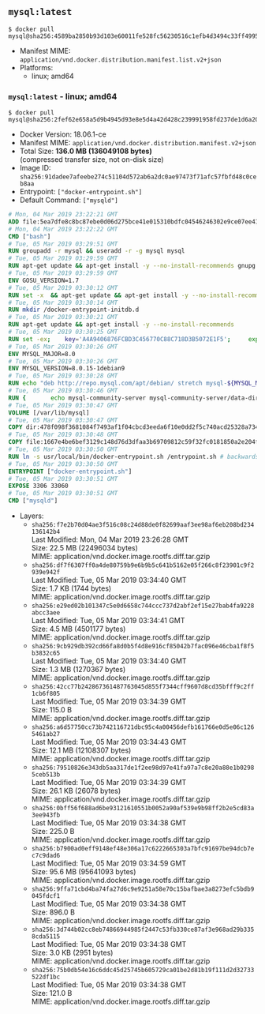 ## `mysql:latest`

```console
$ docker pull mysql@sha256:4589ba2850b93d103e60011fe528fc56230516c1efb4d3494c33ff499505356f
```

-	Manifest MIME: `application/vnd.docker.distribution.manifest.list.v2+json`
-	Platforms:
	-	linux; amd64

### `mysql:latest` - linux; amd64

```console
$ docker pull mysql@sha256:2fef62e658a5d9b4945d93e8e5d4a42d428c239991958fd237de1d6a207c0de6
```

-	Docker Version: 18.06.1-ce
-	Manifest MIME: `application/vnd.docker.distribution.manifest.v2+json`
-	Total Size: **136.0 MB (136049108 bytes)**  
	(compressed transfer size, not on-disk size)
-	Image ID: `sha256:91dadee7afeebe274c51104d572ab6a2dc0ae97473f71afc57fbfd48c0ceb8aa`
-	Entrypoint: `["docker-entrypoint.sh"]`
-	Default Command: `["mysqld"]`

```dockerfile
# Mon, 04 Mar 2019 23:22:21 GMT
ADD file:5ea7dfe8c8bc87ebe0d06d275bce41e015310bdfc04546246302e9ce07ee416c in / 
# Mon, 04 Mar 2019 23:22:22 GMT
CMD ["bash"]
# Tue, 05 Mar 2019 03:29:51 GMT
RUN groupadd -r mysql && useradd -r -g mysql mysql
# Tue, 05 Mar 2019 03:29:59 GMT
RUN apt-get update && apt-get install -y --no-install-recommends gnupg dirmngr && rm -rf /var/lib/apt/lists/*
# Tue, 05 Mar 2019 03:29:59 GMT
ENV GOSU_VERSION=1.7
# Tue, 05 Mar 2019 03:30:12 GMT
RUN set -x 	&& apt-get update && apt-get install -y --no-install-recommends ca-certificates wget && rm -rf /var/lib/apt/lists/* 	&& wget -O /usr/local/bin/gosu "https://github.com/tianon/gosu/releases/download/$GOSU_VERSION/gosu-$(dpkg --print-architecture)" 	&& wget -O /usr/local/bin/gosu.asc "https://github.com/tianon/gosu/releases/download/$GOSU_VERSION/gosu-$(dpkg --print-architecture).asc" 	&& export GNUPGHOME="$(mktemp -d)" 	&& gpg --batch --keyserver ha.pool.sks-keyservers.net --recv-keys B42F6819007F00F88E364FD4036A9C25BF357DD4 	&& gpg --batch --verify /usr/local/bin/gosu.asc /usr/local/bin/gosu 	&& gpgconf --kill all 	&& rm -rf "$GNUPGHOME" /usr/local/bin/gosu.asc 	&& chmod +x /usr/local/bin/gosu 	&& gosu nobody true 	&& apt-get purge -y --auto-remove ca-certificates wget
# Tue, 05 Mar 2019 03:30:14 GMT
RUN mkdir /docker-entrypoint-initdb.d
# Tue, 05 Mar 2019 03:30:21 GMT
RUN apt-get update && apt-get install -y --no-install-recommends 		pwgen 		openssl 		perl 	&& rm -rf /var/lib/apt/lists/*
# Tue, 05 Mar 2019 03:30:25 GMT
RUN set -ex; 	key='A4A9406876FCBD3C456770C88C718D3B5072E1F5'; 	export GNUPGHOME="$(mktemp -d)"; 	gpg --batch --keyserver ha.pool.sks-keyservers.net --recv-keys "$key"; 	gpg --batch --export "$key" > /etc/apt/trusted.gpg.d/mysql.gpg; 	gpgconf --kill all; 	rm -rf "$GNUPGHOME"; 	apt-key list > /dev/null
# Tue, 05 Mar 2019 03:30:26 GMT
ENV MYSQL_MAJOR=8.0
# Tue, 05 Mar 2019 03:30:26 GMT
ENV MYSQL_VERSION=8.0.15-1debian9
# Tue, 05 Mar 2019 03:30:28 GMT
RUN echo "deb http://repo.mysql.com/apt/debian/ stretch mysql-${MYSQL_MAJOR}" > /etc/apt/sources.list.d/mysql.list
# Tue, 05 Mar 2019 03:30:46 GMT
RUN { 		echo mysql-community-server mysql-community-server/data-dir select ''; 		echo mysql-community-server mysql-community-server/root-pass password ''; 		echo mysql-community-server mysql-community-server/re-root-pass password ''; 		echo mysql-community-server mysql-community-server/remove-test-db select false; 	} | debconf-set-selections 	&& apt-get update && apt-get install -y mysql-community-client="${MYSQL_VERSION}" mysql-community-server-core="${MYSQL_VERSION}" && rm -rf /var/lib/apt/lists/* 	&& rm -rf /var/lib/mysql && mkdir -p /var/lib/mysql /var/run/mysqld 	&& chown -R mysql:mysql /var/lib/mysql /var/run/mysqld 	&& chmod 777 /var/run/mysqld
# Tue, 05 Mar 2019 03:30:47 GMT
VOLUME [/var/lib/mysql]
# Tue, 05 Mar 2019 03:30:47 GMT
COPY dir:478f098f3681084f7493af1f04cbcd3eeda6f10e0dd2f5c740acd25328a73455 in /etc/mysql/ 
# Tue, 05 Mar 2019 03:30:48 GMT
COPY file:1667e4be6bef3129c148d76d3dfaa3b69709812c59f32fc0181850a2e204f1bb in /usr/local/bin/ 
# Tue, 05 Mar 2019 03:30:50 GMT
RUN ln -s usr/local/bin/docker-entrypoint.sh /entrypoint.sh # backwards compat
# Tue, 05 Mar 2019 03:30:50 GMT
ENTRYPOINT ["docker-entrypoint.sh"]
# Tue, 05 Mar 2019 03:30:51 GMT
EXPOSE 3306 33060
# Tue, 05 Mar 2019 03:30:51 GMT
CMD ["mysqld"]
```

-	Layers:
	-	`sha256:f7e2b70d04ae3f516c08c24d88de0f82699aaf3ee98af6eb208bd234136142b4`  
		Last Modified: Mon, 04 Mar 2019 23:26:28 GMT  
		Size: 22.5 MB (22496034 bytes)  
		MIME: application/vnd.docker.image.rootfs.diff.tar.gzip
	-	`sha256:df7f6307ff0a4de80759b9e6b9b5c641b5162e05f266c8f23901c9f2939e942f`  
		Last Modified: Tue, 05 Mar 2019 03:34:40 GMT  
		Size: 1.7 KB (1744 bytes)  
		MIME: application/vnd.docker.image.rootfs.diff.tar.gzip
	-	`sha256:e29ed02b101347c5e0d6658c744ccc737d2abf2ef15e27bab4fa9228abcc3aee`  
		Last Modified: Tue, 05 Mar 2019 03:34:41 GMT  
		Size: 4.5 MB (4501177 bytes)  
		MIME: application/vnd.docker.image.rootfs.diff.tar.gzip
	-	`sha256:9cb929db392cd66fa8d0b5f4d8e916cf85042b7fac096e46cba1f8f5b3832c65`  
		Last Modified: Tue, 05 Mar 2019 03:34:40 GMT  
		Size: 1.3 MB (1270367 bytes)  
		MIME: application/vnd.docker.image.rootfs.diff.tar.gzip
	-	`sha256:42cc77b242867361487763045d855f7344cff9607d8cd35bfff9c2ff1cb6f805`  
		Last Modified: Tue, 05 Mar 2019 03:34:39 GMT  
		Size: 115.0 B  
		MIME: application/vnd.docker.image.rootfs.diff.tar.gzip
	-	`sha256:a6d57750cc73b742116721dbc95c4a00456defb161766e0d5e06c1265461ab27`  
		Last Modified: Tue, 05 Mar 2019 03:34:43 GMT  
		Size: 12.1 MB (12108307 bytes)  
		MIME: application/vnd.docker.image.rootfs.diff.tar.gzip
	-	`sha256:79510826e343db5aa317de1f2ee98d97e41fa97a7c8e20a88e1b02985ceb513b`  
		Last Modified: Tue, 05 Mar 2019 03:34:39 GMT  
		Size: 26.1 KB (26078 bytes)  
		MIME: application/vnd.docker.image.rootfs.diff.tar.gzip
	-	`sha256:0bff56f688ad6be93121610551b0052a90af539e9b98ff2b2e5cd83a3ee943fb`  
		Last Modified: Tue, 05 Mar 2019 03:34:38 GMT  
		Size: 225.0 B  
		MIME: application/vnd.docker.image.rootfs.diff.tar.gzip
	-	`sha256:b7900ad0eff9148ef48e306a17c6222665303a7bfc91697be94dcb7ec7c9dad6`  
		Last Modified: Tue, 05 Mar 2019 03:34:59 GMT  
		Size: 95.6 MB (95641093 bytes)  
		MIME: application/vnd.docker.image.rootfs.diff.tar.gzip
	-	`sha256:9ffa71cbd4ba74fa27d6c9e9251a58e70c15bafbae3a8273efc5bdb9045fdcf1`  
		Last Modified: Tue, 05 Mar 2019 03:34:38 GMT  
		Size: 896.0 B  
		MIME: application/vnd.docker.image.rootfs.diff.tar.gzip
	-	`sha256:3d744b02cc8eb74866944985f2447c53fb330ce87af3e968ad29b3358cda5115`  
		Last Modified: Tue, 05 Mar 2019 03:34:38 GMT  
		Size: 3.0 KB (2951 bytes)  
		MIME: application/vnd.docker.image.rootfs.diff.tar.gzip
	-	`sha256:75b0db54e16c6ddc45d25745b605729ca01be2d81b19f111d2d32733522df1bc`  
		Last Modified: Tue, 05 Mar 2019 03:34:38 GMT  
		Size: 121.0 B  
		MIME: application/vnd.docker.image.rootfs.diff.tar.gzip
